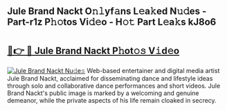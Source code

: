 ## Jule Brand Nackt O𝚗𝚕yf𝚊ns L𝚎a𝚔ed N𝚞𝚍es - Part-r1z P𝚑𝚘tos Vi𝚍𝚎o - H𝚘𝚝 Part L𝚎a𝚔s kJ8o6

# <h2><a href="http://kfa3wjk.oniu.top/?m=Jule+Brand+Nackt">🔗👉 🔴 Jule Brand Nackt P𝚑ot𝚘𝚜 V𝚒d𝚎o</a></h2>

[![Jule Brand Nackt Nu𝚍e𝚜](https://i.imgur.com/0qMVB7G.gif)](http://kfa3wjk.oniu.top/?m=Jule+Brand+Nackt)
Web-based entertainer and digital media artist Jule Brand Nackt, acclaimed for disseminating dance and lifestyle ideas through solo and collaborative dance performances and short videos. Jule Brand Nackt's public image is marked by a welcoming and genuine demeanor, while the private aspects of his life remain cloaked in secrecy.  
